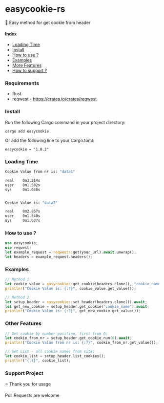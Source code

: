 # easycookie-rs
📌 Easy method for get cookie from header

#### Index
- [Loading Time](https://github.com/Klubuntu/easycookie-rs/blob/main/readme.md#loading-time)
- [Install](https://github.com/Klubuntu/easycookie-rs/blob/main/readme.md#install)
- [How to use ?](https://github.com/Klubuntu/easycookie-rs/blob/main/readme.md#how-to-use-)
- [Examples](https://github.com/Klubuntu/easycookie-rs/blob/main/readme.md#examples)
- [More Features](https://github.com/Klubuntu/easycookie-rs/blob/main/readme.md#other-features)
- [How to support ?](https://github.com/Klubuntu/easycookie-rs/blob/main/readme.md#support-project)

### Requirements
- Rust
- reqwest - https://crates.io/crates/reqwest

### Install
Run the following Cargo command in your project directory:


`cargo add easycookie`

Or add the following line to your Cargo.toml:

`easycookie = "1.0.2"`

### Loading Time
```bash
Cookie Value from nr is: "data1"

real    0m3.214s
user    0m1.582s
sys     0m1.040s


Cookie Value is: "data2"

real    0m2.867s
user    0m1.540s
sys     0m1.037s
```

### How to use ?
```rust
use easycookie;
use reqwest;
let example_request = reqwest::get(your_url).await.unwrap();
let headers = example_request.headers();
```

### Examples
```rust
// Method 1
let cookie_value = easycookie::get_cookie(headers.clone(), "cookie_name").await;
println!("Cookie Value is: {:?}", cookie_value.get_value());
```
```rust
// Method 2
let setup_header = easycookie::set_header(headers.clone()).await;
let get_new_cookie = setup_header.get_cookie("cookie_name").await;
println!("Cookie Value is: {:?}", get_new_cookie.get_value());
```

### Other Features
```rust
// Get cookie by number position, first from 0;
let cookie_from_nr = setup_header.get_cookie_num(0).await;
println!("Cookie Value from nr is: {:?}", cookie_from_nr.get_value());

// Get List - all cookie names from site;
let cookie_list = setup_header.list_cookies();
println!("{:?}", cookie_list);
```

### Support Project

:star: Thank you for usage

Pull Requests are welcome 
